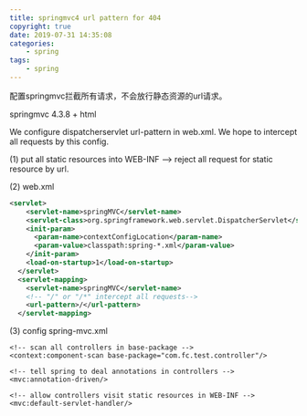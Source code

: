 ```yaml
---
title: springmvc4 url pattern for 404
copyright: true
date: 2019-07-31 14:35:08
categories:
    - spring
tags:
    - spring
---
```

配置springmvc拦截所有请求，不会放行静态资源的url请求。

<!-- more -->

springmvc 4.3.8 + html

We configure dispatcherservlet url-pattern in web.xml. 
We hope to intercept all requests by this config. 

(1) put all static resources into WEB-INF –> reject all request for static resource by url. 

(2) web.xml
```xml
<servlet>
    <servlet-name>springMVC</servlet-name>
    <servlet-class>org.springframework.web.servlet.DispatcherServlet</servlet-class>
    <init-param>
      <param-name>contextConfigLocation</param-name>
      <param-value>classpath:spring-*.xml</param-value>
    </init-param>
    <load-on-startup>1</load-on-startup>
  </servlet>
  <servlet-mapping>
    <servlet-name>springMVC</servlet-name>
    <!-- "/" or "/*" intercept all requests-->
    <url-pattern>/</url-pattern>
  </servlet-mapping>
```

(3) config spring-mvc.xml
```
<!-- scan all controllers in base-package -->
<context:component-scan base-package="com.fc.test.controller"/>

<!-- tell spring to deal annotations in controllers -->
<mvc:annotation-driven/>

<!-- allow controllers visit static resources in WEB-INF -->
<mvc:default-servlet-handler/>
```